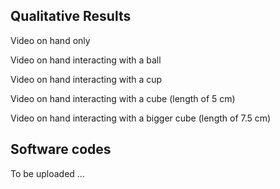 ## Qualitative Results

Video on hand only

Video on hand interacting with a ball

Video on hand interacting with a cup

Video on hand interacting with a cube (length of 5 cm)

Video on hand interacting with a bigger cube (length of 7.5 cm)

## Software codes
To be uploaded ...
